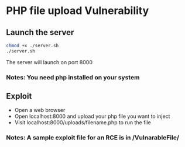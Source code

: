 # PHP file upload Vulnerability

## Launch the server 
```bash
chmod +x ./server.sh
./server.sh
```
The server will launch on port 8000
### Notes: You need php installed on your system

## Exploit
- Open a web browser
- Open localhost:8000 and upload your php file you want to inject
- Visit localhost:8000/uploads/filename.php to run the file
### Notes: A sample exploit file for an RCE is in /VulnarableFile/
